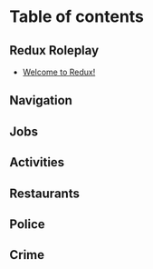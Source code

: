 # Table of contents

## Redux Roleplay

* [Welcome to Redux!](README.md)

## Navigation



## Jobs



## Activities


## Restaurants



## Police



## Crime


